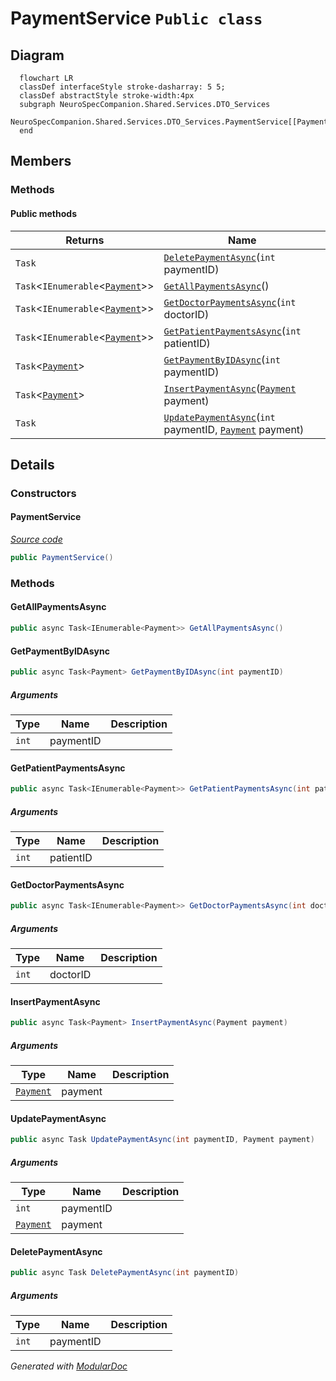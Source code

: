 # PaymentService `Public class`

## Diagram
```mermaid
  flowchart LR
  classDef interfaceStyle stroke-dasharray: 5 5;
  classDef abstractStyle stroke-width:4px
  subgraph NeuroSpecCompanion.Shared.Services.DTO_Services
  NeuroSpecCompanion.Shared.Services.DTO_Services.PaymentService[[PaymentService]]
  end
```

## Members
### Methods
#### Public  methods
| Returns | Name |
| --- | --- |
| `Task` | [`DeletePaymentAsync`](#deletepaymentasync)(`int` paymentID) |
| `Task`&lt;`IEnumerable`&lt;[`Payment`](../../../../neurospec/shared/models/dto/Payment.md)&gt;&gt; | [`GetAllPaymentsAsync`](#getallpaymentsasync)() |
| `Task`&lt;`IEnumerable`&lt;[`Payment`](../../../../neurospec/shared/models/dto/Payment.md)&gt;&gt; | [`GetDoctorPaymentsAsync`](#getdoctorpaymentsasync)(`int` doctorID) |
| `Task`&lt;`IEnumerable`&lt;[`Payment`](../../../../neurospec/shared/models/dto/Payment.md)&gt;&gt; | [`GetPatientPaymentsAsync`](#getpatientpaymentsasync)(`int` patientID) |
| `Task`&lt;[`Payment`](../../../../neurospec/shared/models/dto/Payment.md)&gt; | [`GetPaymentByIDAsync`](#getpaymentbyidasync)(`int` paymentID) |
| `Task`&lt;[`Payment`](../../../../neurospec/shared/models/dto/Payment.md)&gt; | [`InsertPaymentAsync`](#insertpaymentasync)([`Payment`](../../../../neurospec/shared/models/dto/Payment.md) payment) |
| `Task` | [`UpdatePaymentAsync`](#updatepaymentasync)(`int` paymentID, [`Payment`](../../../../neurospec/shared/models/dto/Payment.md) payment) |

## Details
### Constructors
#### PaymentService
[*Source code*](https://github.com///blob//NeuroSpec.Shared/Services/DTO_Services/PaymentService.cs#L16)
```csharp
public PaymentService()
```

### Methods
#### GetAllPaymentsAsync
```csharp
public async Task<IEnumerable<Payment>> GetAllPaymentsAsync()
```

#### GetPaymentByIDAsync
```csharp
public async Task<Payment> GetPaymentByIDAsync(int paymentID)
```
##### Arguments
| Type | Name | Description |
| --- | --- | --- |
| `int` | paymentID |   |

#### GetPatientPaymentsAsync
```csharp
public async Task<IEnumerable<Payment>> GetPatientPaymentsAsync(int patientID)
```
##### Arguments
| Type | Name | Description |
| --- | --- | --- |
| `int` | patientID |   |

#### GetDoctorPaymentsAsync
```csharp
public async Task<IEnumerable<Payment>> GetDoctorPaymentsAsync(int doctorID)
```
##### Arguments
| Type | Name | Description |
| --- | --- | --- |
| `int` | doctorID |   |

#### InsertPaymentAsync
```csharp
public async Task<Payment> InsertPaymentAsync(Payment payment)
```
##### Arguments
| Type | Name | Description |
| --- | --- | --- |
| [`Payment`](../../../../neurospec/shared/models/dto/Payment.md) | payment |   |

#### UpdatePaymentAsync
```csharp
public async Task UpdatePaymentAsync(int paymentID, Payment payment)
```
##### Arguments
| Type | Name | Description |
| --- | --- | --- |
| `int` | paymentID |   |
| [`Payment`](../../../../neurospec/shared/models/dto/Payment.md) | payment |   |

#### DeletePaymentAsync
```csharp
public async Task DeletePaymentAsync(int paymentID)
```
##### Arguments
| Type | Name | Description |
| --- | --- | --- |
| `int` | paymentID |   |

*Generated with* [*ModularDoc*](https://github.com/hailstorm75/ModularDoc)
